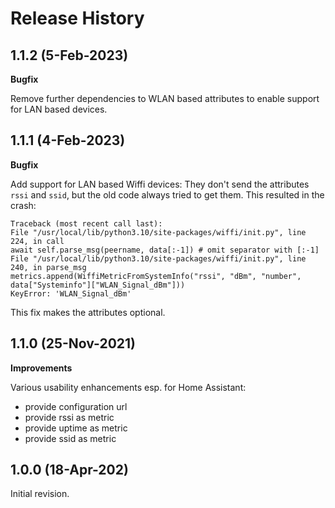 Release History
===============

1.1.2 (5-Feb-2023)
------------------

**Bugfix**

Remove further dependencies to WLAN based attributes to enable support for LAN based devices.

1.1.1 (4-Feb-2023)
------------------

**Bugfix**

Add support for LAN based Wiffi devices: They don't send the attributes
`rssi` and `ssid`, but the old code always tried to get them. This resulted in the crash:

```
Traceback (most recent call last):
File "/usr/local/lib/python3.10/site-packages/wiffi/init.py", line 224, in call
await self.parse_msg(peername, data[:-1]) # omit separator with [:-1]
File "/usr/local/lib/python3.10/site-packages/wiffi/init.py", line 240, in parse_msg
metrics.append(WiffiMetricFromSystemInfo("rssi", "dBm", "number", data["Systeminfo"]["WLAN_Signal_dBm"]))
KeyError: 'WLAN_Signal_dBm'
```

This fix makes the attributes optional.

1.1.0 (25-Nov-2021)
-------------------

**Improvements**

Various usability enhancements esp. for Home Assistant:

- provide configuration url
- provide rssi as metric
- provide uptime as metric
- provide ssid as metric

1.0.0 (18-Apr-202)
-------------------

Initial revision.
